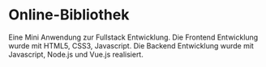 # Online-Bibliothek
Eine Mini Anwendung zur Fullstack Entwicklung. Die Frontend Entwicklung wurde mit HTML5, CSS3, Javascript. Die Backend Entwicklung wurde mit Javascript, Node.js und Vue.js realisiert. 
